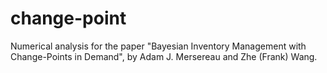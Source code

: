 # change-point
Numerical analysis for the paper "Bayesian Inventory Management with Change-Points in Demand", by Adam J. Mersereau and Zhe (Frank) Wang.
